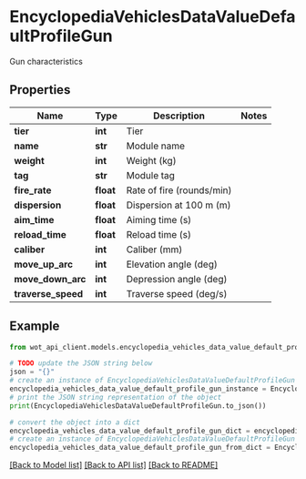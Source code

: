 # EncyclopediaVehiclesDataValueDefaultProfileGun

Gun characteristics

## Properties

Name | Type | Description | Notes
------------ | ------------- | ------------- | -------------
**tier** | **int** | Tier | 
**name** | **str** | Module name | 
**weight** | **int** | Weight (kg) | 
**tag** | **str** | Module tag | 
**fire_rate** | **float** | Rate of fire (rounds/min) | 
**dispersion** | **float** | Dispersion at 100 m (m) | 
**aim_time** | **float** | Aiming time (s) | 
**reload_time** | **float** | Reload time (s) | 
**caliber** | **int** | Caliber (mm) | 
**move_up_arc** | **int** | Elevation angle (deg) | 
**move_down_arc** | **int** | Depression angle (deg) | 
**traverse_speed** | **int** | Traverse speed (deg/s) | 

## Example

```python
from wot_api_client.models.encyclopedia_vehicles_data_value_default_profile_gun import EncyclopediaVehiclesDataValueDefaultProfileGun

# TODO update the JSON string below
json = "{}"
# create an instance of EncyclopediaVehiclesDataValueDefaultProfileGun from a JSON string
encyclopedia_vehicles_data_value_default_profile_gun_instance = EncyclopediaVehiclesDataValueDefaultProfileGun.from_json(json)
# print the JSON string representation of the object
print(EncyclopediaVehiclesDataValueDefaultProfileGun.to_json())

# convert the object into a dict
encyclopedia_vehicles_data_value_default_profile_gun_dict = encyclopedia_vehicles_data_value_default_profile_gun_instance.to_dict()
# create an instance of EncyclopediaVehiclesDataValueDefaultProfileGun from a dict
encyclopedia_vehicles_data_value_default_profile_gun_from_dict = EncyclopediaVehiclesDataValueDefaultProfileGun.from_dict(encyclopedia_vehicles_data_value_default_profile_gun_dict)
```
[[Back to Model list]](../README.md#documentation-for-models) [[Back to API list]](../README.md#documentation-for-api-endpoints) [[Back to README]](../README.md)


